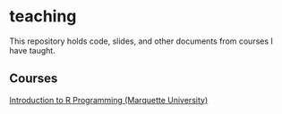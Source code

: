 # teaching

This repository holds code, slides, and other documents from courses I have taught.

## Courses

[Introduction to R Programming (Marquette University)](https://github.com/jameslamb/teaching/tree/master/mu_rprog)
